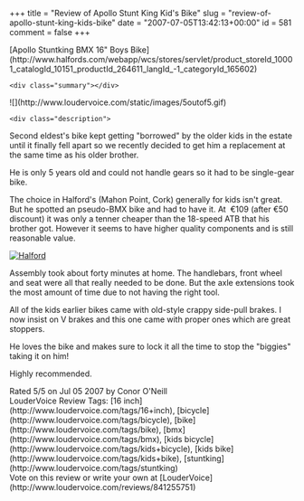 +++
title = "Review of Apollo Stunt King Kid's Bike"
slug = "review-of-apollo-stunt-king-kids-bike"
date = "2007-07-05T13:42:13+00:00"
id = 581
comment = false
+++

<div lang="en" class="hreview">
    <div>
        <span class="item ">
            <span class="fn org">[Apollo Stuntking BMX 16" Boys Bike](http://www.halfords.com/webapp/wcs/stores/servlet/product_storeId_10001_catalogId_10151_productId_264611_langId_-1_categoryId_165602)</span>
        </span>
    </div>

    <div class="summary"></div> 

<div><span class="stars" title="5">![](http://www.loudervoice.com/static/images/5outof5.gif)</span></div>

    <div class="description">

Second eldest's bike kept getting "borrowed" by the older kids in the estate until it finally fell apart so we recently decided to get him a replacement at the same time as his older brother.

He is only 5 years old and could not handle gears so it had to be single-gear bike.

The choice in Halford's (Mahon Point, Cork) generally for kids isn't great. But he spotted an pseudo-BMX bike and had to have it. At  €109 (after €50 discount) it was only a tenner cheaper than the 18-speed ATB that his brother got. However it seems to have higher quality components and is still reasonable value.

[![Halford](http://farm2.static.flickr.com/1227/726153943_4cb616a700.jpg)](http://www.flickr.com/photos/bandon1/726153943/ "Photo Sharing")

Assembly took about forty minutes at home. The handlebars, front wheel and seat were all that really needed to be done. But the axle extensions took the most amount of time due to not having the right tool. 

All of the kids earlier bikes came with old-style crappy side-pull brakes. I now insist on V brakes and this one came with proper ones which are great stoppers. 

He loves the bike and makes sure to lock it all the time to stop the "biggies" taking it on him!

Highly recommended. 
</div>

<div>Rated <span class="rating">5</span>/5 on <span class="dtreviewed">Jul 05 2007</span> by <span class="reviewer vcard"><span class="fn">Conor O'Neill</span></span></div>
    <div class="review_tags">LouderVoice Review Tags: [16 inch](http://www.loudervoice.com/tags/16+inch), [bicycle](http://www.loudervoice.com/tags/bicycle), [bike](http://www.loudervoice.com/tags/bike), [bmx](http://www.loudervoice.com/tags/bmx), [kids bicycle](http://www.loudervoice.com/tags/kids+bicycle), [kids bike](http://www.loudervoice.com/tags/kids+bike), [stuntking](http://www.loudervoice.com/tags/stuntking)</div>
    <div class="rate">Vote on this review or write your own at [LouderVoice](http://www.loudervoice.com/reviews/841255751)</div>
</div>
